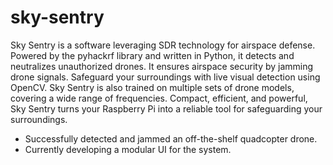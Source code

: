 # sky-sentry

Sky Sentry is a software leveraging SDR technology for airspace defense. Powered by the pyhackrf library and written in Python, it detects and neutralizes unauthorized drones. It ensures airspace security by jamming drone signals. Safeguard your surroundings with live visual detection using OpenCV. Sky Sentry is also trained on multiple sets of drone models, covering a wide range of frequencies. Compact, efficient, and powerful, Sky Sentry turns your Raspberry Pi into a reliable tool for safeguarding your surroundings.

- Successfully detected and jammed an off-the-shelf quadcopter drone.
- Currently developing a modular UI for the system.

